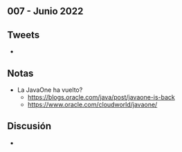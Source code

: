 007 - Junio 2022
--

## Tweets

* 

## Notas

* La JavaOne ha vuelto? 
  - https://blogs.oracle.com/java/post/javaone-is-back 
  - https://www.oracle.com/cloudworld/javaone/

## Discusión

* 